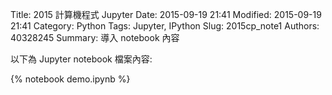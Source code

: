 Title: 2015 計算機程式 Jupyter
Date: 2015-09-19 21:41
Modified: 2015-09-19 21:41
Category: Python
Tags: Jupyter, IPython
Slug: 2015cp_note1
Authors: 40328245
Summary: 導入 notebook 內容

以下為 Jupyter notebook 檔案內容:

{% notebook demo.ipynb %}




